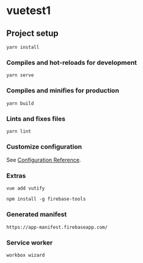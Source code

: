 # vuetest1

## Project setup
```
yarn install
```

### Compiles and hot-reloads for development
```
yarn serve
```

### Compiles and minifies for production
```
yarn build
```

### Lints and fixes files
```
yarn lint
```

### Customize configuration
See [Configuration Reference](https://cli.vuejs.org/config/).



### Extras
```
vue add vutify

npm install -g firebase-tools
```

### Generated manifest
```
https://app-manifest.firebaseapp.com/
```

### Service worker 
```
workbox wizard 
```
